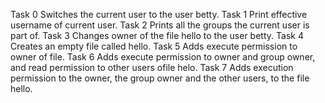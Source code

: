 Task 0 Switches the current user to the user betty.
Task 1 Print effective username of current user.
Task 2 Prints all the groups the current user is part of.
Task 3 Changes owner of the file hello to the user betty.
Task 4 Creates an empty file called hello.
Task 5 Adds execute permission to owner of file.
Task 6 Adds execute permission to owner and group owner, and read permission to other users ofile helo.
Task 7 Adds  execution permission to the owner, the group owner and the other users, to the file hello.
